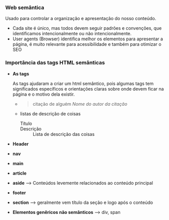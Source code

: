 ### Web semântica

Usado para controlar a organização e apresentação do nosso conteúdo.

- Cada site é único, mas todos devem seguir padrões e convenções, que identificamos intencionalmente ou não intencionalmente.
- User agents (Browser) identifica melhor os elementos para apresentar a página, é muito relevante para acessibilidade e também para otimizar o SEO

### Importância das tags HTML semânticas

- **As tags**

  As tags ajudaram a criar um html semântico, pois algumas tags tem significados específicos e orientações claras sobre onde devem ficar na página e o motivo dela existir.

  - <blockquote> citação de alguém <cite> Nome do autor da citação </cite> </blockquote>
  - listas de descrição de coisas <dl> Título <dt> Descrição </dt> <dd> Lista de descrição das coisas </dd> </dl>

- **Header**
- **nav**
- **main**
- **article**
- **aside** --> Conteúdos levemente relacionados ao conteúdo principal
- **footer**
- **section** --> geralmente vem título da seção e logo após o conteúdo
- **Elementos genêricos não semânticos** --> div, span

